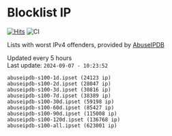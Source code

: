 # Blocklist IP

[![Hits](https://hits.seeyoufarm.com/api/count/incr/badge.svg?url=https%3A%2F%2Fgithub.com%2Fborestad%2Fblocklist-ip%2F&count_bg=%2379C83D&title_bg=%23555555&icon=&icon_color=%23E7E7E7&title=hits&edge_flat=false)](https://hits.seeyoufarm.com)  ![CI](https://img.shields.io/github/workflow/status/borestad/blocklist-ip/CI?style=flat-square)

Lists with worst IPv4 offenders, provided by [AbuseIPDB](https://www.abuseipdb.com/)

<!-- FOOTER-PLACEHOLDER -->
Updated every 5 hours<br>
Last update: `2024-09-07 - 10:23:52`
```
abuseipdb-s100-1d.ipset (24123 ip)
abuseipdb-s100-2d.ipset (28047 ip)
abuseipdb-s100-3d.ipset (30816 ip)
abuseipdb-s100-7d.ipset (38389 ip)
abuseipdb-s100-30d.ipset (59198 ip)
abuseipdb-s100-60d.ipset (85427 ip)
abuseipdb-s100-90d.ipset (115008 ip)
abuseipdb-s100-120d.ipset (136768 ip)
abuseipdb-s100-all.ipset (623001 ip)
```
